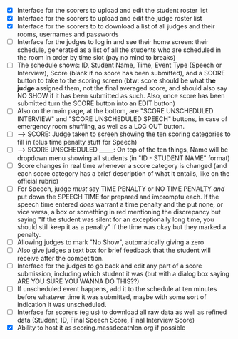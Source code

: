 - [x] Interface for the scorers to upload and edit the student roster list
- [x] Interface for the scorers to upload and edit the judge roster list
- [x] Interface for the scorers to to download a list of all judges and their rooms, usernames and passwords
- [ ] Interface for the judges to log in and see their home screen: their schedule, generated as a list of all the students who are scheduled in the room in order by time slot (pay no mind to breaks)
- [ ] The schedule shows: ID, Student Name, Time, Event Type (Speech or Interview), Score (blank if no score has been submitted), and a SCORE button to take to the scoring screen (btw: score should be what **the judge** assigned them, not the final averaged score, and should also say NO SHOW if it has been submitted as such. Also, once score has been submitted turn the SCORE button into an EDIT button)
- [ ] Also on the main page, at the bottom, are "SCORE UNSCHEDULED INTERVIEW" and "SCORE UNSCHEDULED SPEECH" buttons, in case of emergency room shuffling, as well as a LOG OUT button. 
- [ ] --> SCORE: Judge taken to screen showing the ten scoring categories to fill in (plus time penalty stuff for Speech) 
- [ ] --> SCORE UNSCHEDULED _____: On top of the ten things, Name will be dropdown menu showing all students (in "ID - STUDENT NAME" format)
- [ ] Score changes in real time whenever a score category is changed (and each score category has a brief description of what it entails, like on the official rubric)
- [ ] For Speech, judge _must_ say TIME PENALTY or NO TIME PENALTY _and_ put down the SPEECH TIME for prepared and impromptu each. If the speech time entered *does* warrant a time penalty and the put none, or vice versa, a box or something in red mentioning the discrepancy but saying "If the student was silent for an exceptionally long time, you should still keep it as a penalty" if the time was okay but they marked a penalty. 
- [ ] Allowing judges to mark "No Show", automatically giving a zero
- [ ] Also give judges a text box for brief feedback that the student will receive after the competition. 
- [ ] Interface for the judges to go back and edit any part of a score submission, including which student it was (but with a dialog box saying ARE YOU SURE YOU WANNA DO THIS??)
- [ ] If unscheduled event happens, add it to the schedule at ten minutes before whatever time it was submitted, maybe with some sort of indication it was unscheduled. 
- [ ] Interface for scorers (eg us) to download all raw data as well as refined data (Student, ID, Final Speech Score, Final Interview Score)
- [x] Ability to host it as scoring.massdecathlon.org if possible